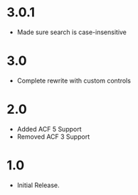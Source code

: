 # 3.0.1
- Made sure search is case-insensitive

# 3.0
- Complete rewrite with custom controls

# 2.0
- Added ACF 5 Support
- Removed ACF 3 Support

# 1.0
- Initial Release.
